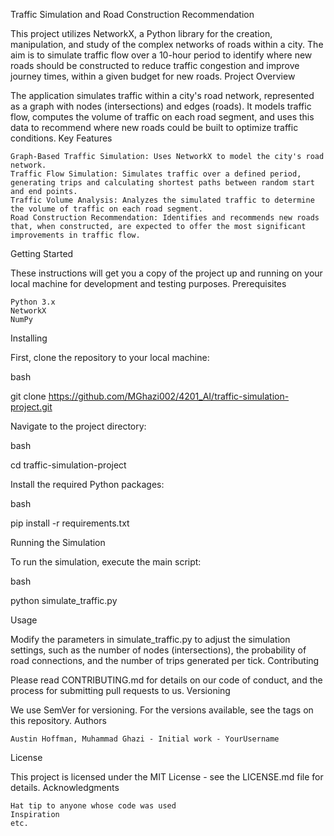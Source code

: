 Traffic Simulation and Road Construction Recommendation

This project utilizes NetworkX, a Python library for the creation, manipulation, and study of the complex networks of roads within a city. The aim is to simulate traffic flow over a 10-hour period to identify where new roads should be constructed to reduce traffic congestion and improve journey times, within a given budget for new roads.
Project Overview

The application simulates traffic within a city's road network, represented as a graph with nodes (intersections) and edges (roads). It models traffic flow, computes the volume of traffic on each road segment, and uses this data to recommend where new roads could be built to optimize traffic conditions.
Key Features

    Graph-Based Traffic Simulation: Uses NetworkX to model the city's road network.
    Traffic Flow Simulation: Simulates traffic over a defined period, generating trips and calculating shortest paths between random start and end points.
    Traffic Volume Analysis: Analyzes the simulated traffic to determine the volume of traffic on each road segment.
    Road Construction Recommendation: Identifies and recommends new roads that, when constructed, are expected to offer the most significant improvements in traffic flow.

Getting Started

These instructions will get you a copy of the project up and running on your local machine for development and testing purposes.
Prerequisites

    Python 3.x
    NetworkX
    NumPy

Installing

First, clone the repository to your local machine:

bash

git clone https://github.com/MGhazi002/4201_AI/traffic-simulation-project.git

Navigate to the project directory:

bash

cd traffic-simulation-project

Install the required Python packages:

bash

pip install -r requirements.txt

Running the Simulation

To run the simulation, execute the main script:

bash

python simulate_traffic.py

Usage

Modify the parameters in simulate_traffic.py to adjust the simulation settings, such as the number of nodes (intersections), the probability of road connections, and the number of trips generated per tick.
Contributing

Please read CONTRIBUTING.md for details on our code of conduct, and the process for submitting pull requests to us.
Versioning

We use SemVer for versioning. For the versions available, see the tags on this repository.
Authors

    Austin Hoffman, Muhammad Ghazi - Initial work - YourUsername

License

This project is licensed under the MIT License - see the LICENSE.md file for details.
Acknowledgments

    Hat tip to anyone whose code was used
    Inspiration
    etc.